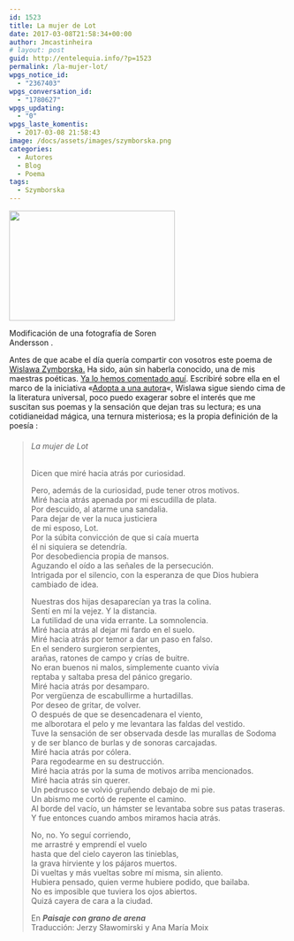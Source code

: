 ```yaml
---
id: 1523
title: La mujer de Lot
date: 2017-03-08T21:58:34+00:00
author: Jmcastinheira
# layout: post
guid: http://entelequia.info/?p=1523
permalink: /la-mujer-lot/
wpgs_notice_id:
  - "2367403"
wpgs_conversation_id:
  - "1780627"
wpgs_updating:
  - "0"
wpgs_laste_komentis:
  - 2017-03-08 21:58:43
image: /docs/assets/images/szymborska.png
categories:
  - Autores
  - Blog
  - Poema
tags:
  - Szymborska
---
```

<div id="attachment_1524" style="width: 310px" class="wp-caption alignleft">
  <a href="http://entelequia.info/docs/assets/images/szymborska.png"><img aria-describedby="caption-attachment-1524" class="size-medium wp-image-1524" src="http://entelequia.info/docs/assets/images/szymborska-300x199.png" alt="" width="300" height="199" srcset="http://entelequia.info/docs/assets/images/szymborska-300x199.png 300w, http://entelequia.info/docs/assets/images/szymborska-768x509.png 768w, http://entelequia.info/docs/assets/images/szymborska.png 802w" sizes="(max-width: 300px) 100vw, 300px" /></a>
  
  <p id="caption-attachment-1524" class="wp-caption-text">
    Modificación de una fotografía de Soren Andersson .
  </p>
</div>

Antes de que acabe el día quería compartir con vosotros este poema de [Wislawa Zymborska.](https://es.wikipedia.org/wiki/Wis%C5%82awa_Szymborska) Ha sido, aún sin haberla conocido, una de mis maestras poéticas. [Ya lo hemos comentado aquí](http://entelequia.info/autores-wislawa-szymborska/). Escribiré sobre ella en el marco de la iniciativa «[Adopta a una autora](https://adoptaunaautorablog.wordpress.com/)«, Wislawa sigue siendo cima de la literatura universal, poco puedo exagerar sobre el interés que me suscitan sus poemas y la sensación que dejan tras su lectura; es una cotidianeidad mágica, una ternura misteriosa; es la propia definición de la poesía :

> ###### La mujer de Lot
> 
> Dicen que miré hacia atrás por curiosidad.
> 
> Pero, además de la curiosidad, pude tener otros motivos.  
> Miré hacia atrás apenada por mi escudilla de plata.  
> Por descuido, al atarme una sandalia.  
> Para dejar de ver la nuca justiciera  
> de mi esposo, Lot.  
> Por la súbita convicción de que si caía muerta  
> él ni siquiera se detendría.  
> Por desobediencia propia de mansos.  
> Aguzando el oído a las señales de la persecución.  
> Intrigada por el silencio, con la esperanza de que Dios hubiera cambiado de idea.
> 
> Nuestras dos hijas desaparecían ya tras la colina.  
> Sentí en mí la vejez. Y la distancia.  
> La futilidad de una vida errante. La somnolencia.  
> Miré hacia atrás al dejar mi fardo en el suelo.  
> Miré hacia atrás por temor a dar un paso en falso.  
> En el sendero surgieron serpientes,  
> arañas, ratones de campo y crías de buitre.  
> No eran buenos ni malos, simplemente cuanto vivía  
> reptaba y saltaba presa del pánico gregario.  
> Miré hacia atrás por desamparo.  
> Por vergüenza de escabullirme a hurtadillas.  
> Por deseo de gritar, de volver.  
> O después de que se desencadenara el viento,  
> me alborotara el pelo y me levantara las faldas del vestido.  
> Tuve la sensación de ser observada desde las murallas de Sodoma  
> y de ser blanco de burlas y de sonoras carcajadas.  
> Miré hacia atrás por cólera.  
> Para regodearme en su destrucción.  
> Miré hacia atrás por la suma de motivos arriba mencionados.  
> Miré hacia atrás sin querer.  
> Un pedrusco se volvió gruñendo debajo de mi pie.  
> Un abismo me cortó de repente el camino.  
> Al borde del vacío, un hámster se levantaba sobre sus patas traseras.  
> Y fue entonces cuando ambos miramos hacia atrás.
> 
> No, no. Yo seguí corriendo,  
> me arrastré y emprendí el vuelo  
> hasta que del cielo cayeron las tinieblas,  
> la grava hirviente y los pájaros muertos.  
> Di vueltas y más vueltas sobre mí misma, sin aliento.  
> Hubiera pensado, quien verme hubiere podido, que bailaba.  
> No es imposible que tuviera los ojos abiertos.  
> Quizá cayera de cara a la ciudad.
> 
> En **_Paisaje con grano de arena_**  
> Traducción: Jerzy Sławomirski y Ana María Moix